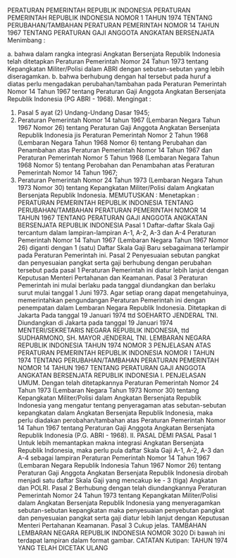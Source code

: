  PERATURAN PEMERINTAH REPUBLIK INDONESIA PERATURAN PEMERINTAH REPUBLIK INDONESIA NOMOR 1 TAHUN 1974 TENTANG PERUBAHAN/TAMBAHAN PERATURAN PEMERINTAH NOMOR 14 TAHUN 1967 TENTANG PERATURAN GAJI ANGGOTA ANGKATAN BERSENJATA
Menimbang :

a. bahwa dalam rangka integrasi Angkatan Bersenjata Republik Indonesia telah ditetapkan Peraturan Pemerintah Nomor 24 Tahun 1973 tentang Kepangkatan Militer/Polisi dalam ABRI dengan sebutan-sebutan yang lebih diseragamkan.
b. bahwa berhubung dengan hal tersebut pada huruf a diatas perlu mengadakan perubahan/tambahan pada Peraturan Pemerintah Nomor 14 Tahun 1967 tentang Peraturan Gaji Anggota Angkatan Bersenjata Republik Indonesia (PG ABRI - 1968).
Mengingat :

1. Pasal 5 ayat (2) Undang-Undang Dasar 1945;
2. Peraturan Pemerintah Nomor 14 tahun 1967 (Lembaran Negara Tahun 1967 Nomor 26) tentang Peraturan Gaji Anggota Angkatan Bersenjata Republik Indonesia jis Peraturan Pemerintah Nomor 2 Tahun 1968 (Lembaran Negara Tahun 1968 Nomor 6) tentang Perubahan dan Penambahan atas Peraturan Pemerintah Nomor 14 Tahun 1967 dan Peraturan Pemerintah Nomor 5 Tahun 1968 (Lembaran Negara Tahun 1968 Nomor 5) tentang Perobahan dan Penambahan atas Peraturan Pemerintah Nomor 14 Tahun 1967;
3. Peraturan Pemerintah Nomor 24 Tahun 1973 (Lembaran Negara Tahun 1973 Nomor 30) tentang Kepangkatan Militer/Polisi dalam Angkatan Bersenjata Republik Indonesia.
MEMUTUSKAN :
 Menetapkan : PERATURAN PEMERINTAH REPUBLIK INDONESIA TENTANG PERUBAHAN/TAMBAHAN PERATURAN PEMERINTAH NOMOR 14 TAHUN 1967 TENTANG PERATURAN GAJI ANGGOTA ANGKATAN BERSENJATA REPUBLIK INDONESIA
Pasal 1
Daftar-daftar Skala Gaji tercantum dalam lampiran-lampiran A-1, A-2, A-3 dan A-4 Peraturan Pemerintah Nomor 14 Tahun 1967 (Lembaran Negara Tahun 1967 Nomor 26) diganti dengan 1 (satu) Daftar Skala Gaji Baru sebagaimana terlampir pada Peraturan Pemerintah ini.
Pasal 2
Penyesuaian sebutan pangkat dan penyesuaian pangkat serta gaji berhubung dengan perubahan tersebut pada pasal 1 Peraturan Pemerintah ini diatur lebih lanjut dengan Keputusan Menteri Pertahanan dan Keamanan.
Pasal 3
Peraturan Pemerintah ini mulai berlaku pada tanggal diundangkan dan berlaku surut mulai tanggal 1 Juni 1973. Agar setiap orang dapat mengetahuinya, memerintahkan pengundangan Peraturan Pemerintah ini dengan penempatan dalam Lembaran Negara Republik Indonesia. Ditetapkan di Jakarta Pada tanggal 19 Januari 1974 ttd SOEHARTO JENDERAL TNI. Diundangkan di Jakarta pada tanggal 19 Januari 1974 MENTERI/SEKRETARIS NEGARA REPUBLIK INDONESIA, ttd SUDHARMONO, SH. MAYOR JENDERAL TNI. LEMBARAN NEGARA REPUBLIK INDONESIA TAHUN 1974 NOMOR 3 PENJELASAN ATAS PERATURAN PEMERINTAH REPUBLIK INDONESIA NOMOR I TAHUN 1974 TENTANG PERUBAHAN/TAMBAHAN PERATURAN PEMERINTAH NOMOR 14 TAHUN 1967 TENTANG PERATURAN GAJI ANGGOTA ANGKATAN BERSENJATA REPUBLIK INDONESIA I. PENJELASAN UMUM. Dengan telah ditetapkannya Peraturan Pemerintah Nomor 24 Tahun 1973 (Lembaran Negara Tahun 1973 Nomor 30) tentang Kepangkatan Militer/Polisi dalam Angkatan Bersenjata Republik Indonesia yang mengatur tentang penyeragaman atas sebutan-sebutan kepangkatan dalam Angkatan Bersenjata Republik Indonesia, maka perlu diadakan perobahan/tambahan atas Peraturan Pemerintah Nomor 14 Tahun 1967 tentang Peraturan Gaji Anggota Angkatan Bersenjata Republik Indonesia (P.G. ABRI - 1968). II. PASAL DEMI PASAL
Pasal 1
Untuk lebih memantapkan makna integrasi Angkatan Bersenjata Republik Indonesia, maka perlu pula daftar Skala Gaji A-1, A-2, A-3 dan A-4 sebagai lampiran Peraturan Pemerintah Nomor 14 Tahun 1967 (Lembaran Negara Republik Indonesia Tahun 1967 Nomor 26) tentang Peraturan Gaji Anggota Angkatan Bersenjata Republik Indonesia dirobah menjadi satu daftar Skala Gaji yang mencakup ke - 3 (tiga) Angkatan dan POLRI.
Pasal 2
Berhubung dengan telah diundangkannya Peraturan Pemerintah Nomor 24 Tahun 1973 tentang Kepangkatan Militer/Polisi dalam Angkatan Bersenjata Republik Indonesia yang menyeragamkan sebutan-sebutan kepangkatan maka penyesuaian penyebutan pangkat dan penyesuaian pangkat serta gaji diatur lebih lanjut dengan Keputusan Menteri Pertahanan Keamanan.
Pasal 3
Cukup jelas. TAMBAHAN LEMBARAN NEGARA REPUBLIK INDONESIA NOMOR 3020 Di bawah ini terdapat lampiran dalam format gambar. CATATAN Kutipan: TAHUN 1974 YANG TELAH DICETAK ULANG